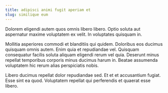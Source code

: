 ```yaml
---
title: adipisci animi fugit aperiam et
slug: similique eum
---
```


Dolorem eligendi autem quos omnis libero libero. Optio soluta aut aspernatur maxime voluptatem ex velit. In voluptates quisquam in.

Mollitia asperiores commodi et blanditiis qui quidem. Doloribus eos ducimus quisquam omnis autem. Enim quia et repudiandae vel. Quisquam consequatur facilis soluta aliquam eligendi rerum vel quia. Deserunt minus repellat temporibus corporis minus ducimus harum in. Beatae assumenda voluptatem hic rerum alias perspiciatis nobis.

Libero ducimus repellat dolor repudiandae sed. Et et et accusantium fugiat. Esse sint ea quod. Voluptatem repellat qui perferendis et quaerat esse libero.
